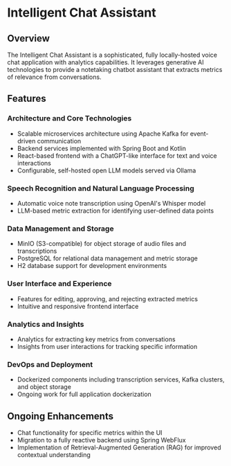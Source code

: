 # Intelligent Chat Assistant

## Overview
The Intelligent Chat Assistant is a sophisticated, fully locally-hosted voice chat application with analytics capabilities. It leverages generative AI technologies to provide a notetaking chatbot assistant that extracts metrics of relevance from conversations.

## Features

### Architecture and Core Technologies
- Scalable microservices architecture using Apache Kafka for event-driven communication
- Backend services implemented with Spring Boot and Kotlin
- React-based frontend with a ChatGPT-like interface for text and voice interactions
- Configurable, self-hosted open LLM models served via Ollama

### Speech Recognition and Natural Language Processing
- Automatic voice note transcription using OpenAI's Whisper model
- LLM-based metric extraction for identifying user-defined data points

### Data Management and Storage
- MinIO (S3-compatible) for object storage of audio files and transcriptions
- PostgreSQL for relational data management and metric storage
- H2 database support for development environments

### User Interface and Experience
- Features for editing, approving, and rejecting extracted metrics
- Intuitive and responsive frontend interface

### Analytics and Insights
- Analytics for extracting key metrics from conversations
- Insights from user interactions for tracking specific information

### DevOps and Deployment
- Dockerized components including transcription services, Kafka clusters, and object storage
- Ongoing work for full application dockerization

## Ongoing Enhancements
- Chat functionality for specific metrics within the UI
- Migration to a fully reactive backend using Spring WebFlux
- Implementation of Retrieval-Augmented Generation (RAG) for improved contextual understanding

